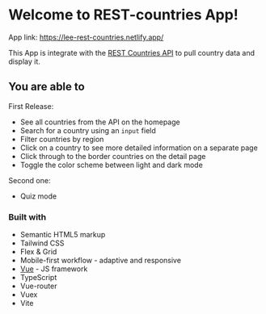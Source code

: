 # Welcome to REST-countries App!

App link: https://lee-rest-countries.netlify.app/

This App is integrate with the [REST Countries API](https://restcountries.com) to pull country data and display it.


## You are able to

First Release:
- See all countries from the API on the homepage
- Search for a country using an `input` field
- Filter countries by region
- Click on a country to see more detailed information on a separate page
- Click through to the border countries on the detail page
- Toggle the color scheme between light and dark mode

Second one:
- Quiz mode


### Built with

- Semantic HTML5 markup
- Tailwind CSS
- Flex & Grid
- Mobile-first workflow - adaptive and responsive
- [Vue](https://vuejs.org/) - JS framework
- TypeScript
- Vue-router
- Vuex
- Vite
